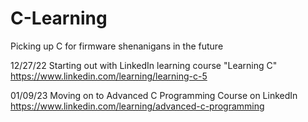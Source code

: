 # C-Learning
Picking up C for firmware shenanigans in the future

12/27/22
Starting out with LinkedIn learning course "Learning C"
https://www.linkedin.com/learning/learning-c-5

01/09/23
Moving on to Advanced C Programming Course on LinkedIn
https://www.linkedin.com/learning/advanced-c-programming
